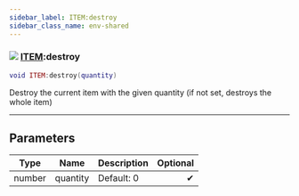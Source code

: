 ```yaml
---
sidebar_label: ITEM:destroy
sidebar_class_name: env-shared
---
```


### ![](/img/wiki/shared.png) [ITEM](../item/README.md):destroy

```lua
void ITEM:destroy(quantity)
```

Destroy the current item with the given quantity (if not set, destroys the whole item)<br/>

-----------------
## Parameters

| Type   | Name | Description | Optional |
| ------ | ---- | ----------- | -------: |
| number | quantity | Default: 0 | ✔ |
